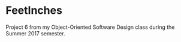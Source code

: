 # FeetInches
Project 6 from my Object-Oriented Software Design class during the Summer 2017 semester.
